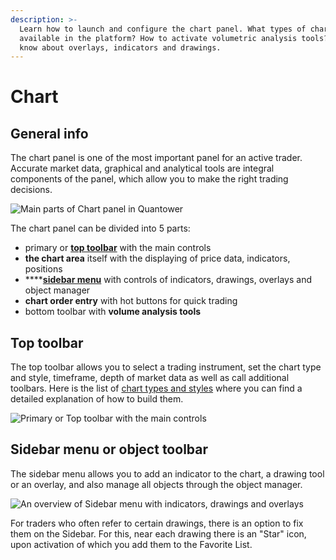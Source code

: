 ```yaml
---
description: >-
  Learn how to launch and configure the chart panel. What types of charts are
  available in the platform? How to activate volumetric analysis tools? Get to
  know about overlays, indicators and drawings.
---
```


# Chart

## General info

The chart panel is one of the most important panel for an active trader. Accurate market data, graphical and analytical tools are integral components of the panel, which allow you to make the right trading decisions.

![Main parts of Chart panel in Quantower](../../.gitbook/assets/main-parts-of-chart-panel-in-quantower.png)

The chart panel can be divided into 5 parts:

* primary or [**top toolbar**](./#top-toolbar) with the main controls
* **the chart area** itself with the displaying of price data, indicators, positions
* \*\*\*\*[**sidebar menu**](./#sidebar-menu-or-object-toolbar) with controls of indicators, drawings, overlays and object manager
* **chart order entry** with hot buttons for quick trading
* bottom toolbar with **volume analysis tools**

## Top toolbar

The top toolbar allows you to select a trading instrument, set the chart type and style, timeframe, depth of market data as well as call additional toolbars. Here is the list of [chart types and styles](https://help.quantower.com/analytics-panels/chart/chart-types) where you can find a detailed explanation of how to build them.

![Primary or Top toolbar with the main controls ](../../.gitbook/assets/top-toolbar.png)

## Sidebar menu or object toolbar

The sidebar menu allows you to add an indicator to the chart, a drawing tool or an overlay, and also manage all objects through the object manager.

![An overview of Sidebar menu with indicators, drawings and overlays](../../.gitbook/assets/chart-sidebar-menu.png)

For traders who often refer to certain drawings, there is an option to fix them on the Sidebar. For this, near each drawing there is an "Star" icon, upon activation of which you add them to the Favorite List.

